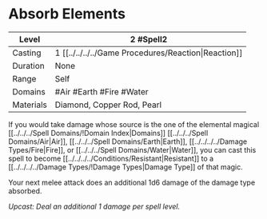 # Absorb Elements

| Level     | 2 #Spell2                                            |
| --------- | ---------------------------------------------------- |
| Casting   | 1 [[../../../../Game Procedures/Reaction\|Reaction]] |
| Duration  | None                                                 |
| Range     | Self                                                 |
| Domains   | #Air #Earth #Fire #Water                             |
| Materials | Diamond, Copper Rod, Pearl                           |

If you would take damage whose source is the one of the elemental magical [[../../../Spell Domains/!Domain Index\|Domains]] [[../../../Spell Domains/Air\|Air]], [[../../../Spell Domains/Earth\|Earth]], [[../../../../Damage Types/Fire\|Fire]], or [[../../../Spell Domains/Water\|Water]], you can cast this spell to become [[../../../../Conditions/Resistant\|Resistant]] to a [[../../../../Damage Types/!Damage Types\|Damage Type]] of that magic. 

Your next melee attack does an additional 1d6 damage of the damage type absorbed.

*Upcast: Deal an additional 1 damage per spell level.*